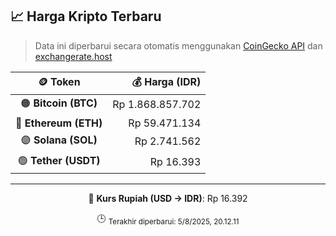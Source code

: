 

<!-- HARGA_KRIPTO -->
## 📈 Harga Kripto Terbaru

> Data ini diperbarui secara otomatis menggunakan [CoinGecko API](https://www.coingecko.com/) dan [exchangerate.host](https://exchangerate.host/)

<div align="center">

| 🪙 Token | 💰 Harga (IDR) |
|:------:|---------------:|
| 🟠 **Bitcoin (BTC)**   | Rp 1.868.857.702 |
| 🔵 **Ethereum (ETH)**  | Rp 59.471.134 |
| 🟣 **Solana (SOL)**    | Rp 2.741.562 |
| 🟢 **Tether (USDT)**   | Rp 16.393 |

---

💱 **Kurs Rupiah (USD → IDR)**: Rp 16.392

🕒 <sub>Terakhir diperbarui: 5/8/2025, 20.12.11</sub>

</div>
<!-- /HARGA_KRIPTO -->
